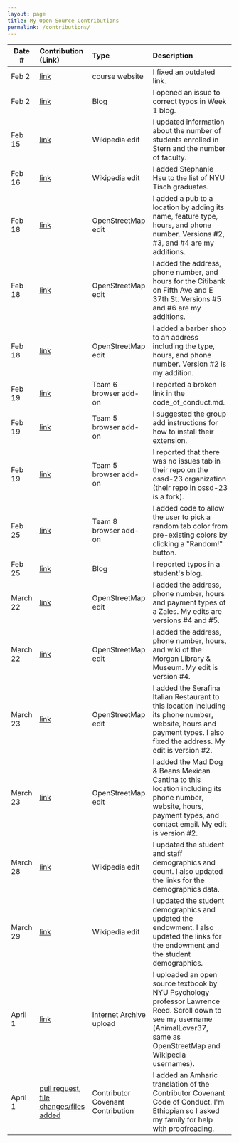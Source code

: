 ```yaml
---
layout: page
title: My Open Source Contributions
permalink: /contributions/
---
```


<!--
Type of the contribution should be "Wikipedia edit", "OpenStreet Map feature", "Documentation", "Course website", "Blog",
"Browser Add-on", etc.

The description should include a brief summary of what you did.

The link should bring us to a public page that shows your contribution. 

Replace the first row with your own contribution. 

-->





| Date #       | Contribution (Link)  | Type  | Description |
|---|:---|:---|:---|
| Feb 2   | [link](https://github.com/joannakl/ossd/issues/37 )   | course website    |   I fixed an outdated link.    |
|  Feb 2   | [link](https://github.com/ossd-s23/Charlie-XIAO-weekly/issues/1)    |  Blog   |  I opened an issue to correct typos in Week 1 blog.   |
|  Feb 15   |   [link](https://en.wikipedia.org/w/index.php?title=New_York_University_Stern_School_of_Business&diff=prev&oldid=1139579756)  |  Wikipedia edit   |   I updated information about the number of students enrolled in Stern and the number of faculty.   |
| Feb 16  | [link](https://en.wikipedia.org/w/index.php?title=List_of_NYU_Tisch_School_of_the_Arts_people&diff=prev&oldid=1139826233)  |   Wikipedia edit | I added Stephanie Hsu to the list of NYU Tisch graduates.
|  Feb 18 |  [link](https://www.openstreetmap.org/node/2710917515/history) | OpenStreetMap edit  |I added a pub to a location by adding its name, feature type, hours, and phone number. Versions #2, #3, and #4 are my additions.  |
| Feb 18  |  [link](https://www.openstreetmap.org/node/663086460/history) | OpenStreetMap edit  | I added the address, phone number, and hours for the Citibank on Fifth Ave and E 37th St. Versions #5 and #6 are my additions. |
|Feb 18 | [link](https://www.openstreetmap.org/node/2709702129/history)  |  OpenStreetMap edit | I added a barber shop to an address including the type, hours, and phone number. Version #2 is my addition.  |
| Feb 19  | [link](https://github.com/ossd-s23/Brightspace_Pdf_Viewer/issues/1)  | Team 6 browser add-on  | I reported a broken link in the code_of_conduct.md.  |
| Feb 19  | [link](https://github.com/cto234/group-5-extension/issues/3)   | Team 5 browser add-on  |  I suggested the group add instructions for how to install their extension. |
|Feb 19| [link](https://github.com/cto234/group-5-extension/issues/4)   |Team 5 browser add-on   | I reported that there was no issues tab in their repo on the ossd-23 organization (their repo in ossd-23 is a fork).  |
| Feb 25  |  [link](https://github.com/ossd-s23/TabColor/pull/11) | Team 8 browser add-on  | I added code to allow the user to pick a random tab color from pre-existing colors by clicking a "Random!" button.  |
| Feb 25  |  [link](https://github.com/ossd-s23/Jiajun-Jiao-weekly/issues/1) | Blog | I reported typos in a student's blog.  |
|  March 22 |  [link](https://www.openstreetmap.org/node/663085715/history) | OpenStreetMap edit  | I added the address, phone number, hours and payment types of a Zales. My edits are versions #4 and #5.  |
| March 22 | [link](https://www.openstreetmap.org/node/4462440249/history)|  OpenStreetMap edit  | I added the address, phone number, hours, and wiki of the Morgan Library & Museum. My edit is version #4.  | 
| March 23  |[link](https://www.openstreetmap.org/node/2714855295/history)  |  OpenStreetMap edit |  I added the Serafina Italian Restaurant to this location including its phone number, website, hours and payment types. I also fixed the address. My edit is version #2. |
| March 23| [link](https://www.openstreetmap.org/node/2710917577/history)|  OpenStreetMap edit| I added the Mad Dog & Beans Mexican Cantina to this location including its phone number, website, hours, payment types, and contact email. My edit is version #2.  |
|March 28| [link](https://en.wikipedia.org/w/index.php?title=University_of_Memphis&diff=prev&oldid=1147127658&diffmode=source)| Wikipedia edit | I updated the student and staff demographics and count. I also updated the links for the demographics data.  |
|March 29| [link](https://en.wikipedia.org/w/index.php?title=Brown_University&diff=prev&oldid=1147304518&diffmode=source)|  Wikipedia edit  | I updated the student demographics and updated the endowment. I also updated the links for the endowment and the student demographics. | 
|April 1| [link](https://archive.org/details/introduction-to-psychology-reed)  |  Internet Archive upload |  I uploaded an open source textbook by NYU Psychology professor Lawrence Reed. Scroll down to see my username (AnimalLover37, same as OpenStreetMap and Wikipedia usernames).|
|April 1| [pull request](https://github.com/EthicalSource/contributor_covenant/pull/1245), [file changes/files added](https://github.com/EthicalSource/contributor_covenant/pull/1245/files) |  Contributor Covenant Contribution | I added an Amharic translation of the Contributor Covenant Code of Conduct. I'm Ethiopian so I asked my family for help with proofreading.  |


